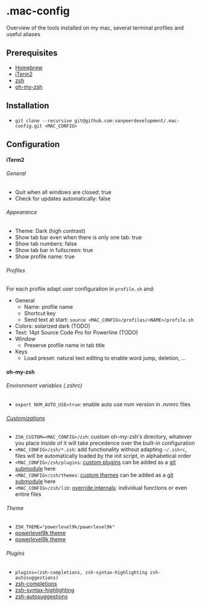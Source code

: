 # .mac-config
Overview of the tools installed on my mac, several terminal profiles and useful aliases

## Prerequisites
- [Homebrew](https://brew.sh/)
- [iTerm2](https://www.iterm2.com/)
- [zsh](http://www.zsh.org/)
- [oh-my-zsh](https://ohmyz.sh/)


## Installation
- `git clone --recursive git@github.com:vanpeerdevelopment/.mac-config.git <MAC_CONFIG>`


## Configuration
#### iTerm2
###### General
- Quit when all windows are closed: true
- Check for updates automatically: false

###### Appearance
- Theme: Dark (high contrast)
- Show tab bar even when there is only one tab: true
- Show tab numbers: false
- Show tab bar in fullscreen: true
- Show profile name: true
 
###### Profiles
For each profile adapt user configuration in `profile.sh` and:
- General
    - Name: profile name
    - Shortcut key
    - Send text at start: `source <MAC_CONFIG>/profiles/<NAME>/profile.sh`
- Colors: solarized dark (TODO)
- Text: 14pt Source Code Pro for Powerline (TODO)
- Window
    - Preserve profile name in tab title 
- Keys
    - Load preset: natural text editing to enable word jump, deletion, ...
    
    
#### oh-my-zsh
###### Environment variables (.zshrc)
- `export NVM_AUTO_USE=true`: enable auto use nvm version in .nvmrc files

###### [Customizations](https://github.com/robbyrussell/oh-my-zsh/wiki/Customization)
- `ZSH_CUSTOM=<MAC_CONFIG>/zsh`: custom oh-my-zsh's directory, whatever you place inside of it will take precedence over the built-in configuration
- `<MAC_CONFIG>/zsh/*.zsh`: add functionality without adapting `~/.zshrc`, files will be automatically loaded by the init script, in alphabetical order
- `<MAC_CONFIG>/zsh/plugins`: [custom plugins](https://github.com/robbyrussell/oh-my-zsh/wiki/Customization#overriding-and-adding-plugins) can be added as a [git submodule](https://blog.github.com/2016-02-01-working-with-submodules/) here
- `<MAC_CONFIG>/zsh/themes`: [custom themes](https://github.com/robbyrussell/oh-my-zsh/wiki/Customization#overriding-and-adding-themes) can be added as a [git submodule](https://blog.github.com/2016-02-01-working-with-submodules/) here
- `<MAC_CONFIG>/zsh/lib`: [override internals](https://github.com/robbyrussell/oh-my-zsh/wiki/Customization#overriding-internals): individual functions or even entire files

###### Theme
- `ZSH_THEME="powerlevel9k/powerlevel9k"`
- [powerlevel9k theme](https://github.com/bhilburn/powerlevel9k)
- [powerlevel9k theme](https://github.com/romkatv/powerlevel10k)

###### Plugins
- `plugins=(zsh-completions, zsh-syntax-highlighting zsh-autosuggestions)`
- [zsh-completions](https://github.com/zsh-users/zsh-completions)
- [zsh-syntax-highlighting](https://github.com/zsh-users/zsh-syntax-highlighting)
- [zsh-autosuggestions](https://github.com/zsh-users/zsh-autosuggestions)
